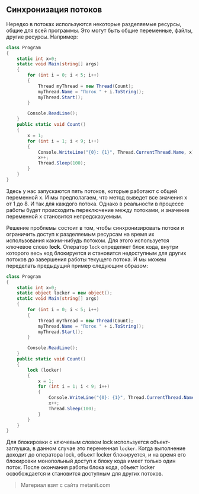 ## Синхронизация потоков

Нередко в потоках используются некоторые разделяемые ресурсы, общие для всей программы. Это могут быть общие переменные, файлы, другие ресурсы. Например:

```cs
class Program
{
    static int x=0;
    static void Main(string[] args)
    {
        for (int i = 0; i < 5; i++)
        {
            Thread myThread = new Thread(Count);
            myThread.Name = "Поток " + i.ToString();
            myThread.Start();
        }

        Console.ReadLine();
    }
    public static void Count()
    {
        x = 1;
        for (int i = 1; i < 9; i++)
        {
            Console.WriteLine("{0}: {1}", Thread.CurrentThread.Name, x);
            x++;
            Thread.Sleep(100);
        }
    }
}
```

Здесь у нас запускаются пять потоков, которые работают с общей переменной x. И мы предполагаем, что метод выведет все значения x от 1 до 8. И так для каждого потока. Однако в реальности в процессе работы будет происходить переключение между потоками, и значение переменной x становится непредсказуемым.

Решение проблемы состоит в том, чтобы синхронизировать потоки и ограничить доступ к разделяемым ресурсам на время их использования каким-нибудь потоком. Для этого используется ключевое слово **lock**. Оператор `lock` определяет блок кода, внутри которого весь код блокируется и становится недоступным для других потоков до завершения работы текущего потока. И мы можем переделать предыдущий пример следующим образом:

```cs
class Program
{
    static int x=0;
    static object locker = new object();
    static void Main(string[] args)
    {
        for (int i = 0; i < 5; i++)
        {
            Thread myThread = new Thread(Count);
            myThread.Name = "Поток " + i.ToString();
            myThread.Start();
        }

        Console.ReadLine();
    }
    public static void Count()
    {
        lock (locker)
        {
            x = 1;
            for (int i = 1; i < 9; i++)
            {
                Console.WriteLine("{0}: {1}", Thread.CurrentThread.Name, x);
                x++;
                Thread.Sleep(100);
            }
        }
    }
}
```

Для блокировки с ключевым словом lock используется объект-заглушка, в данном случае это переменная `locker`. Когда выполнение доходит до оператора lock, объект locker блокируется, и на время его блокировки монопольный доступ к блоку кода имеет только один поток. После окончания работы блока кода, объект locker освобождается и становится доступным для других потоков.


> Материал взят с сайта metanit.com